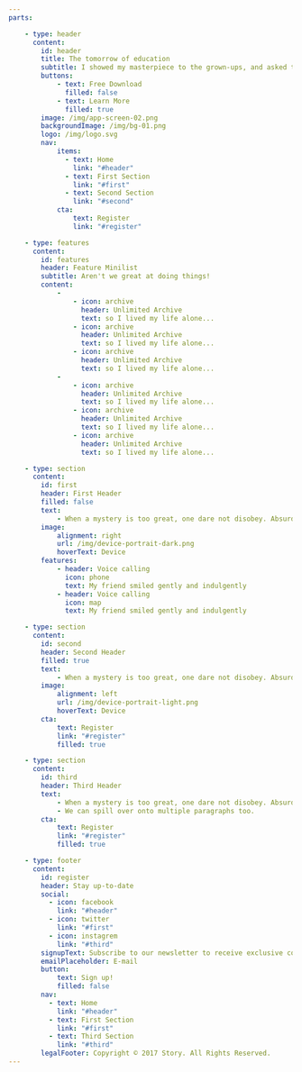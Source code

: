 ```yaml
---
parts:

    - type: header
      content:
        id: header
        title: The tomorrow of education
        subtitle: I showed my masterpiece to the grown-ups, and asked them whether the drawing frightened them.
        buttons:
            - text: Free Download 
              filled: false
            - text: Learn More
              filled: true
        image: /img/app-screen-02.png
        backgroundImage: /img/bg-01.png
        logo: /img/logo.svg
        nav:
            items:
              - text: Home
                link: "#header"
              - text: First Section
                link: "#first"
              - text: Second Section
                link: "#second"
            cta:
                text: Register
                link: "#register"

    - type: features
      content:
        id: features
        header: Feature Minilist
        subtitle: Aren't we great at doing things!
        content:
            -
                - icon: archive
                  header: Unlimited Archive
                  text: so I lived my life alone...
                - icon: archive
                  header: Unlimited Archive
                  text: so I lived my life alone...
                - icon: archive
                  header: Unlimited Archive
                  text: so I lived my life alone...
            -
                - icon: archive
                  header: Unlimited Archive
                  text: so I lived my life alone...
                - icon: archive
                  header: Unlimited Archive
                  text: so I lived my life alone...
                - icon: archive
                  header: Unlimited Archive
                  text: so I lived my life alone...

    - type: section
      content:
        id: first
        header: First Header
        filled: false
        text: 
            - When a mystery is too great, one dare not disobey. Absurd as it might seem to me, a thousand miles from any human habitation and in danger of death, I took out of my pocket a sheet of paper and my fountain-pen.
        image: 
            alignment: right
            url: /img/device-portrait-dark.png
            hoverText: Device
        features:
            - header: Voice calling
              icon: phone
              text: My friend smiled gently and indulgently
            - header: Voice calling
              icon: map
              text: My friend smiled gently and indulgently

    - type: section
      content:
        id: second
        header: Second Header
        filled: true
        text: 
            - When a mystery is too great, one dare not disobey. Absurd as it might seem to me, a thousand miles from any human habitation and in danger of death, I took out of my pocket a sheet of paper and my fountain-pen.
        image: 
            alignment: left
            url: /img/device-portrait-light.png
            hoverText: Device
        cta:
            text: Register
            link: "#register"
            filled: true

    - type: section
      content:
        id: third
        header: Third Header
        text: 
            - When a mystery is too great, one dare not disobey. Absurd as it might seem to me, a thousand miles from any human habitation and in danger of death, I took out of my pocket a sheet of paper and my fountain-pen.
            - We can spill over onto multiple paragraphs too.
        cta:
            text: Register
            link: "#register"
            filled: true

    - type: footer
      content:
        id: register
        header: Stay up-to-date
        social:
          - icon: facebook
            link: "#header"
          - icon: twitter
            link: "#first"
          - icon: instagrem
            link: "#third"
        signupText: Subscribe to our newsletter to receive exclusive content.
        emailPlaceholder: E-mail
        button:
            text: Sign up!
            filled: false
        nav:
          - text: Home
            link: "#header"
          - text: First Section
            link: "#first"
          - text: Third Section
            link: "#third"
        legalFooter: Copyright © 2017 Story. All Rights Reserved.
---
```

